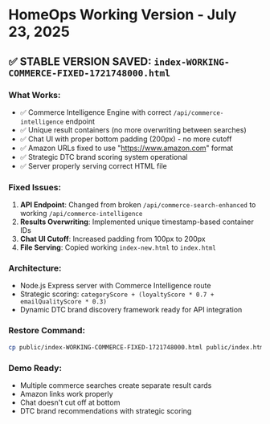# HomeOps Working Version - July 23, 2025

## ✅ STABLE VERSION SAVED: `index-WORKING-COMMERCE-FIXED-1721748000.html`

### **What Works:**
- ✅ Commerce Intelligence Engine with correct `/api/commerce-intelligence` endpoint
- ✅ Unique result containers (no more overwriting between searches)
- ✅ Chat UI with proper bottom padding (200px) - no more cutoff
- ✅ Amazon URLs fixed to use "https://www.amazon.com" format
- ✅ Strategic DTC brand scoring system operational
- ✅ Server properly serving correct HTML file

### **Fixed Issues:**
1. **API Endpoint**: Changed from broken `/api/commerce-search-enhanced` to working `/api/commerce-intelligence`
2. **Results Overwriting**: Implemented unique timestamp-based container IDs
3. **Chat UI Cutoff**: Increased padding from 100px to 200px
4. **File Serving**: Copied working `index-new.html` to `index.html`

### **Architecture:**
- Node.js Express server with Commerce Intelligence route
- Strategic scoring: `categoryScore + (loyaltyScore * 0.7 + emailQualityScore * 0.3)`
- Dynamic DTC brand discovery framework ready for API integration

### **Restore Command:**
```bash
cp public/index-WORKING-COMMERCE-FIXED-1721748000.html public/index.html
```

### **Demo Ready:**
- Multiple commerce searches create separate result cards
- Amazon links work properly
- Chat doesn't cut off at bottom
- DTC brand recommendations with strategic scoring
